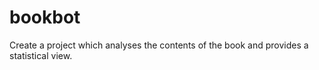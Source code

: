 # bookbot
Create a project which analyses the contents of the book and provides a statistical view.
